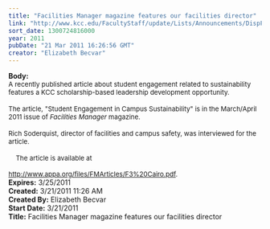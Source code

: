 ```yaml
---
title: "Facilities Manager magazine features our facilities director"
link: "http://www.kcc.edu/FacultyStaff/update/Lists/Announcements/DispForm.aspx?ID=171"
sort_date: 1300724816000
year: 2011
pubDate: "21 Mar 2011 16:26:56 GMT"
creator: "Elizabeth Becvar"
---
```


<div><b>Body:</b> <div class=ExternalClass025E9D43AF20472C969119E7EA300516>
<div><font size=2>A recently published article about student engagement related to sustainability features a KCC scholarship-based leadership development opportunity.</font></div>
<div><br><font size=2>The article, &quot;Student Engagement in Campus Sustainability&quot; is in the March/April 2011 issue of <em>Facilities Manager </em>magazine.</font></div>
<div><br><font size=2>Rich Soderquist, director of facilities and campus safety, was interviewed for the article.</font></div>
<div><br><font size=2>    The article is available at <br> <br></font><a href="http://www.appa.org/files/FMArticles/F3 Cairo.pdf"><font size=2>http://www.appa.org/files/FMArticles/F3%20Cairo.pdf</font></a><font size=2>. </font></div></div></div>
<div><b>Expires:</b> 3/25/2011</div>
<div><b>Created:</b> 3/21/2011 11:26 AM</div>
<div><b>Created By:</b> Elizabeth Becvar</div>
<div><b>Start Date:</b> 3/21/2011</div>
<div><b>Title:</b> Facilities Manager magazine features our facilities director</div>
